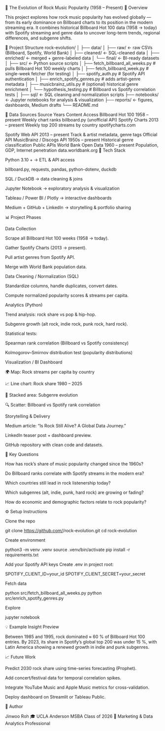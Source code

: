 🎸 The Evolution of Rock Music Popularity (1958 – Present)
📖 Overview

This project explores how rock music popularity has evolved globally — from its early dominance on Billboard charts to its position in the modern streaming era.
It combines historical Billboard Hot 100 data (1958 → today) with Spotify streaming and genre data to uncover long-term trends, regional differences, and subgenre shifts.

🧱 Project Structure
rock-evolution/
│
├── data/
│   ├── raw/         ← raw CSVs (Billboard, Spotify, World Bank)
│   ├── cleaned/     ← SQL-cleaned data
│   ├── enriched/    ← merged + genre-labeled data
│   └── final/       ← BI-ready datasets
│
├── src/             ← Python source scripts
│   ├── fetch_billboard_all_weeks.py      # pulls Billboard Hot 100 weekly charts
│   ├── fetch_billboard_week.py           # single-week fetcher (for testing)
│   ├── spotify_auth.py                   # Spotify API authentication
│   ├── enrich_spotify_genres.py          # adds artist-genre metadata
│   ├── musicbrainz_utils.py              # (optional) historical genre enrichment
│   └── hypothesis_testing.py             # Billboard vs Spotify correlation tests
│
├── sql/             ← SQL cleaning and normalization scripts
├── notebooks/       ← Jupyter notebooks for analysis & visualization
├── reports/         ← figures, dashboards, Medium drafts
└── README.md

🚀 Data Sources
Source	Years	Content	Access
Billboard Hot 100	1958 – present	Weekly chart ranks	billboard.py (unofficial API)
Spotify Charts	2013 – present	Weekly top 200 streams by country	spotifycharts.com

Spotify Web API	2013 – present	Track & artist metadata, genre tags	Official API
MusicBrainz / Discogs API	1950s – present	Historical genre classification	Public APIs
World Bank Open Data	1960 – present	Population, GDP, Internet penetration	data.worldbank.org
🧮 Tech Stack

Python 3.10 + → ETL & API access

billboard.py, requests, pandas, python-dotenv, duckdb

SQL / DuckDB → data cleaning & joins

Jupyter Notebook → exploratory analysis & visualization

Tableau / Power BI / Plotly → interactive dashboards

Medium + GitHub + LinkedIn → storytelling & portfolio sharing

📊 Project Phases

Data Collection

Scrape all Billboard Hot 100 weeks (1958 → today).

Gather Spotify Charts (2013 → present).

Pull artist genres from Spotify API.

Merge with World Bank population data.

Data Cleaning / Normalization (SQL)

Standardize columns, handle duplicates, convert dates.

Compute normalized popularity scores & streams per capita.

Analytics (Python)

Trend analysis: rock share vs pop & hip-hop.

Subgenre growth (alt rock, indie rock, punk rock, hard rock).

Statistical tests:

Spearman rank correlation (Billboard vs Spotify consistency)

Kolmogorov–Smirnov distribution test (popularity distributions)

Visualization / BI Dashboard

🌍 Map: Rock streams per capita by country

📈 Line chart: Rock share 1980 – 2025

🎵 Stacked area: Subgenre evolution

🔍 Scatter: Billboard vs Spotify rank correlation

Storytelling & Delivery

Medium article: “Is Rock Still Alive? A Global Data Journey.”

LinkedIn teaser post + dashboard preview.

GitHub repository with clean code and datasets.

🧠 Key Questions

How has rock’s share of music popularity changed since the 1960s?

Do Billboard ranks correlate with Spotify streams in the modern era?

Which countries still lead in rock listenership today?

Which subgenres (alt, indie, punk, hard rock) are growing or fading?

How do economic and demographic factors relate to rock popularity?

⚙️ Setup Instructions

Clone the repo

git clone https://github.com/<your-username>/rock-evolution.git
cd rock-evolution


Create environment

python3 -m venv .venv
source .venv/bin/activate
pip install -r requirements.txt


Add your Spotify API keys
Create .env in project root:

SPOTIFY_CLIENT_ID=your_id
SPOTIFY_CLIENT_SECRET=your_secret


Fetch data

python src/fetch_billboard_all_weeks.py
python src/enrich_spotify_genres.py


Explore

jupyter notebook

💡 Example Insight Preview

Between 1985 and 1995, rock dominated ≈ 60 % of Billboard Hot 100 entries.
By 2023, its share in Spotify’s global top 200 was under 15 %, with Latin America showing a renewed growth in indie and punk subgenres.

📈 Future Work

Predict 2030 rock share using time-series forecasting (Prophet).

Add concert/festival data for temporal correlation spikes.

Integrate YouTube Music and Apple Music metrics for cross-validation.

Deploy dashboard on Streamlit or Tableau Public.

👤 Author

Jinwoo Roh
🎓 UCLA Anderson MSBA Class of 2026
💼 Marketing & Data Analytics Professional
